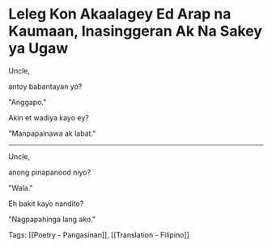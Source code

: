 # Leleg Kon Akaalagey Ed Arap na Kaumaan, Inasinggeran Ak Na Sakey ya Ugaw

Uncle,

antoy babantayan yo?

"Anggapo."

Akin et wadiya kayo ey?

"Manpapainawa ak labat."

---

Uncle,

anong pinapanood niyo?

"Wala."

Eh bakit kayo nandito?

"Nagpapahinga lang ako."

Tags: [[Poetry - Pangasinan]], [[Translation - Filipino]]

